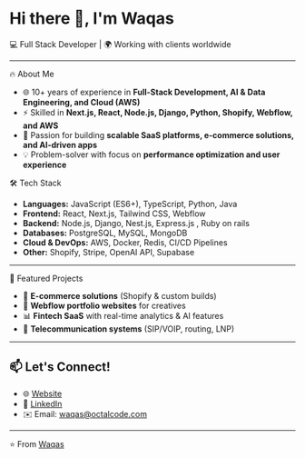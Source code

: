 # Hi there 👋, I'm Waqas  

 💻 Full Stack Developer | 🌍 Working with clients worldwide  

---

🔥 About Me  
 
- 🌐 10+ years of experience in **Full-Stack Development, AI & Data Engineering, and Cloud (AWS)**  
- ⚡ Skilled in **Next.js, React, Node.js, Django, Python, Shopify, Webflow, and AWS**  
- 🎯 Passion for building **scalable SaaS platforms, e-commerce solutions, and AI-driven apps**  
- 💡 Problem-solver with focus on **performance optimization and user experience**  



 🛠 Tech Stack  
- **Languages:** JavaScript (ES6+), TypeScript, Python, Java  
- **Frontend:** React, Next.js, Tailwind CSS, Webflow  
- **Backend:** Node.js, Django, Nest.js, Express.js , Ruby on rails
- **Databases:** PostgreSQL, MySQL, MongoDB  
- **Cloud & DevOps:** AWS, Docker, Redis, CI/CD Pipelines  
- **Other:** Shopify, Stripe, OpenAI API, Supabase  

---

 🌟 Featured Projects  
- 🛒 **E-commerce solutions** (Shopify & custom builds)  
- 🎨 **Webflow portfolio websites** for creatives  
- 📊 **Fintech SaaS** with real-time analytics & AI features  
- 📡 **Telecommunication systems** (SIP/VOIP, routing, LNP)  

---

## 📫 Let's Connect!  
- 🌐 [Website](https://www.octalcode.com/)  
- 💼 [LinkedIn](https://www.linkedin.com/in/waqas)  
- ✉️ Email: waqas@octalcode.com  

---

⭐️ From [Waqas](https://github.com/waqas)  
